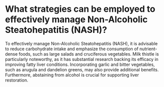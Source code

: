 # What strategies can be employed to effectively manage Non-Alcoholic Steatohepatitis (NASH)?

To effectively manage Non-Alcoholic Steatohepatitis (NASH), it is advisable to reduce carbohydrate intake and emphasize the consumption of nutrient-dense foods, such as large salads and cruciferous vegetables. Milk thistle is particularly noteworthy, as it has substantial research backing its efficacy in improving fatty liver conditions. Incorporating garlic and bitter vegetables, such as arugula and dandelion greens, may also provide additional benefits. Furthermore, abstaining from alcohol is crucial for supporting liver restoration.